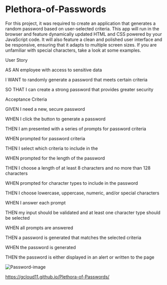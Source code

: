 # Plethora-of-Passwords


For this project, it was required to create an application that generates a random password based on user-selected criteria. This app will run in the browser and feature dynamically updated HTML and CSS powered by your JavaScript code. It will also feature a clean and polished user interface and be responsive, ensuring that it adapts to multiple screen sizes.
If you are unfamiliar with special characters, take a look at some examples.

User Story

AS AN employee with access to sensitive data

I WANT to randomly generate a password that meets certain criteria

SO THAT I can create a strong password that provides greater security


Acceptance Criteria

GIVEN I need a new, secure password

WHEN I click the button to generate a password

THEN I am presented with a series of prompts for password criteria

WHEN prompted for password criteria

THEN I select which criteria to include in the 

WHEN prompted for the length of the password

THEN I choose a length of at least 8 characters and no more than 128 characters

WHEN prompted for character types to include in the password

THEN I choose lowercase, uppercase, numeric, and/or special characters

WHEN I answer each prompt

THEN my input should be validated and at least one character type should be selected

WHEN all prompts are answered

THEN a password is generated that matches the selected criteria

WHEN the password is generated

THEN the password is either displayed in an alert or written to the page


![Password-image](https://user-images.githubusercontent.com/67169488/87974832-47fbb100-ca90-11ea-8489-41de602a9018.png)


https://gcloud11.github.io/Plethora-of-Passwords/



